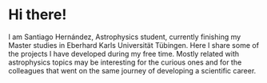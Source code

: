 # Hi there!

I am Santiago Hernández, Astrophysics student, currently finishing my Master studies in Eberhard Karls Universität Tübingen. Here I share some of the projects I have developed during my free time. Mostly related with astrophysics topics may be interesting for the curious ones and for the colleagues that went on the same journey of developing a scientific career.

<!--
**santi-hdez/santi-hdez** is a ✨ _special_ ✨ repository because its `README.md` (this file) appears on your GitHub profile.


